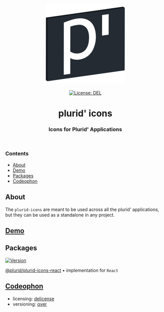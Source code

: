 <p align="center">
    <img src="https://raw.githubusercontent.com/plurid/plurid-icons/master/about/identity/plurid-logo.png" height="250px">
    <br />
    <br />
    <a target="_blank" href="https://github.com/plurid/plurid-icons/blob/master/LICENSE">
        <img src="https://img.shields.io/badge/license-DEL-blue.svg?colorB=1380C3&style=for-the-badge" alt="License: DEL">
    </a>
</p>



<h1 align="center">
    plurid' icons
</h1>


<h3 align="center">
    Icons for Plurid' Applications
</h3>



<br />



### Contents

+ [About](#about)
+ [Demo](#demo)
+ [Packages](#packages)
+ [Codeophon](#codeophon)



## About

The `plurid-icons` are meant to be used across all the plurid' applications, but they can be used as a standalone in any project.



## [Demo](https://meta.plurid.com/icons)



## Packages

<a target="_blank" href="https://www.npmjs.com/package/@plurid/plurid-icons-react">
    <img src="https://img.shields.io/npm/v/@plurid/plurid-icons-react.svg?logo=npm&colorB=1380C3&style=for-the-badge" alt="Version">
</a>

[@plurid/plurid-icons-react][plurid-icons-react] • implementation for `React`

[plurid-icons-react]: https://github.com/plurid/plurid-icons/tree/master/packages/plurid-icons-react



## [Codeophon](https://github.com/ly3xqhl8g9/codeophon)

+ licensing: [delicense](https://github.com/ly3xqhl8g9/delicense)
+ versioning: [αver](https://github.com/ly3xqhl8g9/alpha-versioning)
